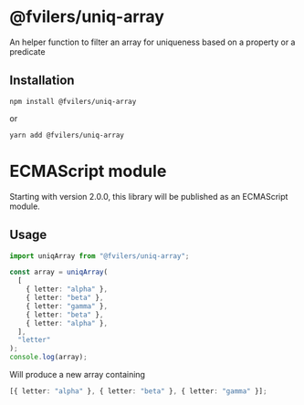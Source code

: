 # @fvilers/uniq-array

An helper function to filter an array for uniqueness based on a property or a predicate

## Installation

```
npm install @fvilers/uniq-array
```

or

```
yarn add @fvilers/uniq-array
```

# ECMAScript module

Starting with version 2.0.0, this library will be published as an ECMAScript module.

## Usage

```ts
import uniqArray from "@fvilers/uniq-array";

const array = uniqArray(
  [
    { letter: "alpha" },
    { letter: "beta" },
    { letter: "gamma" },
    { letter: "beta" },
    { letter: "alpha" },
  ],
  "letter"
);
console.log(array);
```

Will produce a new array containing

```ts
[{ letter: "alpha" }, { letter: "beta" }, { letter: "gamma" }];
```
